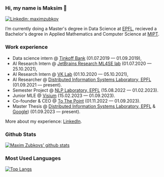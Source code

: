 
### Hi, my name is Maksim 👋

[![Linkedin: maximzubkov](https://img.shields.io/badge/zubkovmd-blue?style=flat-square&logo=Linkedin&logoColor=white&link=https://www.linkedin.com/in/zubkovmd/)](https://www.linkedin.com/in/zubkovmd/)

I’m currently doing a Master's degree in Data Science at [EPFL](https://www.epfl.ch/en/), recieved a Bachelor's degree in Applied Mathematics and Computer Science at [MIPT](https://mipt.ru/english/).

### Work experience
- Data science intern @ [Tinkoff Bank](https://www.tinkoff.ru/eng/) (01.07.2019 — 01.09.2019),
- AI Research Intern @ [JetBrains Research ML4SE lab](https://research.jetbrains.org/groups/ml_methods/) (01.07.2020 — 25.10.2021),
- AI Research Intern @ [VK Lab](https://vk.com/lab) (01.10.2020 — 05.10.2021),
- AI Researcher @ [Distributed Information Systems Laboratory, EPFL](https://www.epfl.ch/labs/lsir/) (01.09.2021 — present).
- Semester Project @ [NLP Laboratory, EPFL](https://atcbosselut.github.io/#group) (15.08.2022 — 01.02.2023).
- Junior MLE @ [Visium](https://visium.ch) (15.02.2023 — 01.09.2023).
- Co-founder & CEO @ [To The Point](https://tothepoint.tech) (01.11.2022 — 01.09.2023).
- Master Thesis @ [Distributed Information Systems Laboratory, EPFL](https://www.epfl.ch/labs/lsir/) & [Google](https://www.google.com/)) (01.09.2023 — present).

More about my experience: [LinkedIn](https://www.linkedin.com/in/zubkovmd/).

### Github Stats
[![Maxim Zubkovs' github stats](https://github-readme-stats.vercel.app/api?username=maximzubkov)](https://github.com/anuraghazra/github-readme-stats)

### Most Used Languages
[![Top Langs](https://github-readme-stats.vercel.app/api/top-langs/?username=maximzubkov&layout=compact)](https://github.com/anuraghazra/github-readme-stats)

<!--
**maximzubkov/maximzubkov** is a ✨ _special_ ✨ repository because its `README.md` (this file) appears on your GitHub profile.

Here are some ideas to get you started:

- 🔭 I’m currently working on ...
- 🌱 I’m currently learning ...
- 👯 I’m looking to collaborate on ...
- 🤔 I’m looking for help with ...
- 💬 Ask me about ...
- 📫 How to reach me: ...
- 😄 Pronouns: ...
- ⚡ Fun fact: ...
-->
